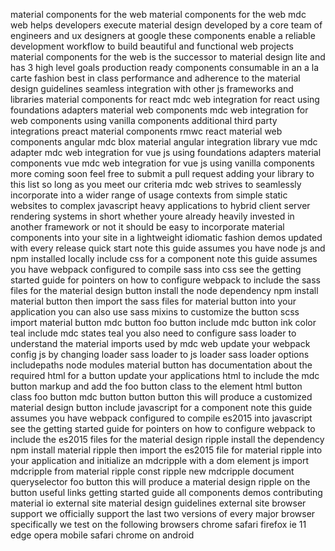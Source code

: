 material components for the web material components for the web mdc web helps developers execute material design developed by a core team of engineers and ux designers at google these components enable a reliable development workflow to build beautiful and functional web projects material components for the web is the successor to material design lite and has 3 high level goals production ready components consumable in an a la carte fashion best in class performance and adherence to the material design guidelines seamless integration with other js frameworks and libraries material components for react mdc web integration for react using foundations adapters material web components mdc web integration for web components using vanilla components additional third party integrations preact material components rmwc react material web components angular mdc blox material angular integration library vue mdc adapter mdc web integration for vue js using foundations adapters material components vue mdc web integration for vue js using vanilla components more coming soon feel free to submit a pull request adding your library to this list so long as you meet our criteria mdc web strives to seamlessly incorporate into a wider range of usage contexts from simple static websites to complex javascript heavy applications to hybrid client server rendering systems in short whether youre already heavily invested in another framework or not it should be easy to incorporate material components into your site in a lightweight idiomatic fashion demos updated with every release quick start note this guide assumes you have node js and npm installed locally include css for a component note this guide assumes you have webpack configured to compile sass into css see the getting started guide for pointers on how to configure webpack to include the sass files for the material design button install the node dependency npm install material button then import the sass files for material button into your application you can also use sass mixins to customize the button scss import material button mdc button foo button include mdc button ink color teal include mdc states teal you also need to configure sass loader to understand the material imports used by mdc web update your webpack config js by changing loader sass loader to js loader sass loader options includepaths node modules material button has documentation about the required html for a button update your applications html to include the mdc button markup and add the foo button class to the element html button class foo button mdc button button button this will produce a customized material design button include javascript for a component note this guide assumes you have webpack configured to compile es2015 into javascript see the getting started guide for pointers on how to configure webpack to include the es2015 files for the material design ripple install the dependency npm install material ripple then import the es2015 file for material ripple into your application and initialize an mdcripple with a dom element js import mdcripple from material ripple const ripple new mdcripple document queryselector foo button this will produce a material design ripple on the button useful links getting started guide all components demos contributing material io external site material design guidelines external site browser support we officially support the last two versions of every major browser specifically we test on the following browsers chrome safari firefox ie 11 edge opera mobile safari chrome on android